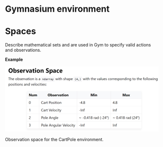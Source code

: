 # Gymnasium environment

# Spaces

Describe mathematical sets and are used in Gym to specify valid actions and observations.

**Example**

![Observation space for the CartPole environment](images/gymnasium_obs_space.png)

Observation space for the CartPole environment.